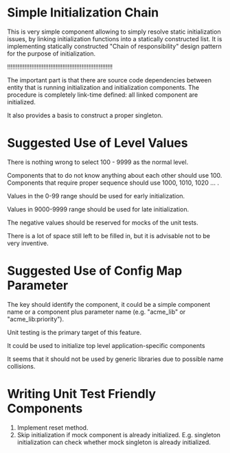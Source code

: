 # Simple Initialization Chain

This is very simple component allowing to simply resolve static
initialization issues, by linking initialization functions into
a statically constructed list. It is implementing statically
constructed "Chain of responsibility" design pattern for the
purpose of initialization.

!!!!!!!!!!!!!!!!!!!!!!!!!!!!!!!!!!!!!!!!!!!!!!!!!!!!!!!!!!!!!

The important part is that there are source code dependencies
between entity that is running initialization and initialization
components. The procedure is completely link-time defined:
all linked component are initialized.

It also provides a basis to construct a proper singleton.

# Suggested Use of Level Values

There is nothing wrong to select 100 - 9999 as the normal
level.

Components that to do not know anything about each other
should use 100. Components that require proper sequence
should use 1000, 1010, 1020 ... .

Values in the 0-99 range should be used for early initialization.

Values in 9000-9999 range should be used for late initialization.

The negative values should be reserved for mocks of the
unit tests.

There is a lot of space still left to be filled in,
but it is advisable not to be very inventive.

# Suggested Use of Config Map Parameter

The key should identify the component, it could be a simple
component name or a component plus parameter name
(e.g. "acme_lib" or "acme_lib:priority").

Unit testing is the primary target of this feature.

It could be used to initialize top level application-specific
components

It seems that it should  not be used by generic libraries
due to possible name collisions.

# Writing Unit Test Friendly Components

1. Implement reset method.
2. Skip initialization if mock component is already initialized.
   E.g. singleton initialization can check whether mock
   singleton is already initialized.






